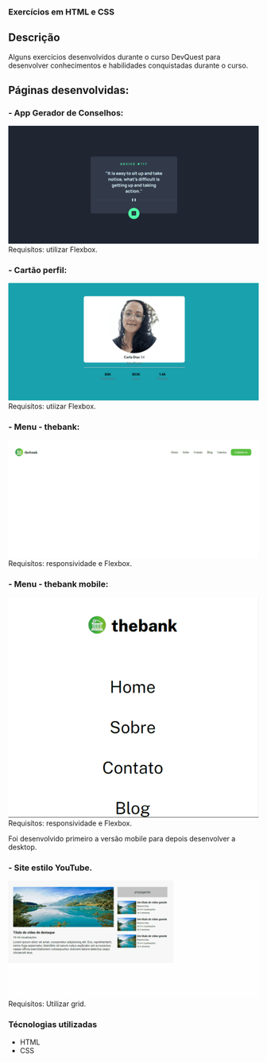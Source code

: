 ### Exercícios em HTML e CSS
## Descrição
Alguns exercícios desenvolvidos durante o curso DevQuest para desenvolver conhecimentos e habilidades conquistadas durante o curso.
## Páginas desenvolvidas:

### - App Gerador de Conselhos:
<img src="./Animação-app-gerador-de-conselhos.gif">
Requisítos: utilizar Flexbox.

### - Cartão perfil:
<img src="./Animação-cartao-perfil.gif">
Requisítos: utiizar Flexbox.

### - Menu - thebank:
<img src="./Animação-thebank.gif">
Requisítos: responsividade e Flexbox.

### - Menu - thebank mobile:
<img src="./Animação-thebank-mobile.gif">
Requisítos: responsividade e Flexbox.

Foi desenvolvido primeiro a versão mobile para depois desenvolver a desktop.

### - Site estilo YouTube.
<img src="./Animação-youtube.gif">
Requisítos: Utilizar grid.

### Técnologias utilizadas
- HTML
- CSS
